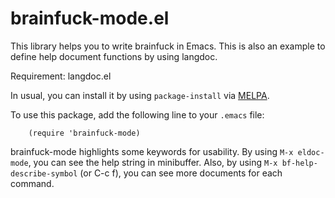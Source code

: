 # brainfuck-mode.el

This library helps you to write brainfuck in Emacs.
This is also an example to define help document functions by using langdoc.

Requirement:
   langdoc.el

In usual, you can install it by using `package-install` via [MELPA](http://melpa.milkbox.net/).

To use this package, add the following line to your `.emacs` file:
```emacs
    (require 'brainfuck-mode)
```
brainfuck-mode highlights some keywords for usability.
By using `M-x eldoc-mode`, you can see the help string in minibuffer.
Also, by using `M-x bf-help-describe-symbol` (or C-c f), you can see
more documents for each command.
